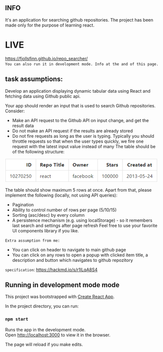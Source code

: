 ## INFO
It's an application for searching github repositories. The project has been made only for the purpose of learning react.

# LIVE
https://fjollsfinn.github.io/repo_searcher/ <br />
`You can also run it in development mode. Info at the and of this page.`

## task assumptions:
Develop an application displaying dynamic tabular data using React and fetching data using Github public api.

Your app should render an input that is used to search Github repositories.
Consider:

- Make an API request to the Github API on input change, and get the result data
- Do not make an API request if the results are already stored
- Do not fire requests as long as the user is typing. Typically you should throttle requests so that when the user types quickly, we fire one request with the latest input value instead of many
The table should be of the following structure:

![Table](./src/table.png)

 The table should show maximum 5 rows at once.
 Apart from that, please implement the following (locally, not using API queries):
 - Pagination
 - Ability to control number of rows per page (5/10/15)
 - Sorting (asc/desc) by every column
 - A persistence mechanism (e.g. using localStorage) - so it remembers last search and settings after page refresh
Feel free to use your favorite UI components library if you like.

`Extra assumption from me:`
- You can click on header to navigate to main github page
- You can click on any rows to open a popup with clicked item title, a description and button which navigates to github repozitory

`specification`: https://hackmd.io/s/r1lLqA8S4

## Running in development mode mode
This project was bootstrapped with [Create React App](https://github.com/facebook/create-react-app).

In the project directory, you can run:

### `npm start`

Runs the app in the development mode.<br>
Open [http://localhost:3000](http://localhost:3000) to view it in the browser.

The page will reload if you make edits.<br>